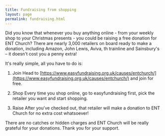 ```yaml
---
title: Fundraising from shopping
layout: page
permalink: fundraising.html
---
```

Did you know that whenever you buy anything online - from your weekly shop to your Christmas presents - you could be raising a free donation for ENT Church?
There are nearly 3,000 retailers on board ready to make a donation, including Amazon, John Lewis, Aviva, th trainline and Sainsbury's – it doesn't cost you a penny extra!

It's really simple, all you have to do is:

1. Join Head to [https://www.easyfundraising.org.uk/causes/entchurch/](https://www.easyfundraising.org.uk/causes/entchurch/) and join for free.

2. Shop Every time you shop online, go to easyfundraising first, pick the retailer you want and start shopping.

3. Raise After you’ve checked out, that retailer will make a donation to ENT Church for no extra cost whatsoever!

There are no catches or hidden charges and ENT Church will be really grateful for your donations. Thank you for your support.